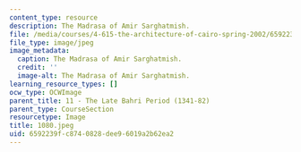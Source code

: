 ```yaml
---
content_type: resource
description: The Madrasa of Amir Sarghatmish.
file: /media/courses/4-615-the-architecture-of-cairo-spring-2002/6592239fc8740828dee96019a2b62ea2_1080.jpeg
file_type: image/jpeg
image_metadata:
  caption: The Madrasa of Amir Sarghatmish.
  credit: ''
  image-alt: The Madrasa of Amir Sarghatmish.
learning_resource_types: []
ocw_type: OCWImage
parent_title: 11 - The Late Bahri Period (1341-82)
parent_type: CourseSection
resourcetype: Image
title: 1080.jpeg
uid: 6592239f-c874-0828-dee9-6019a2b62ea2
---
```

